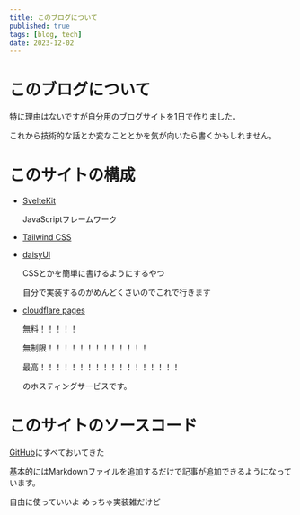 ```yaml
---
title: このブログについて
published: true
tags: [blog, tech]
date: 2023-12-02
---
```


# このブログについて

特に理由はないですが自分用のブログサイトを1日で作りました。

これから技術的な話とか変なこととかを気が向いたら書くかもしれません。

# このサイトの構成

- [SvelteKit](https://kit.svelte.dev/)

  JavaScriptフレームワーク

- [Tailwind CSS](https://tailwindcss.com/)
- [daisyUI](https://daisyui.com/)

  CSSとかを簡単に書けるようにするやつ

  自分で実装するのがめんどくさいのでこれで行きます

- [cloudflare pages](https://pages.cloudflare.com/)

  無料！！！！！

  無制限！！！！！！！！！！！！！

  最高！！！！！！！！！！！！！！！！！！

  のホスティングサービスです。

# このサイトのソースコード

[GitHub](https://github.com/yosshipaopao/blog)にすべておいてきた

基本的にはMarkdownファイルを追加するだけで記事が追加できるようになっています。

自由に使っていいよ
めっちゃ実装雑だけど
